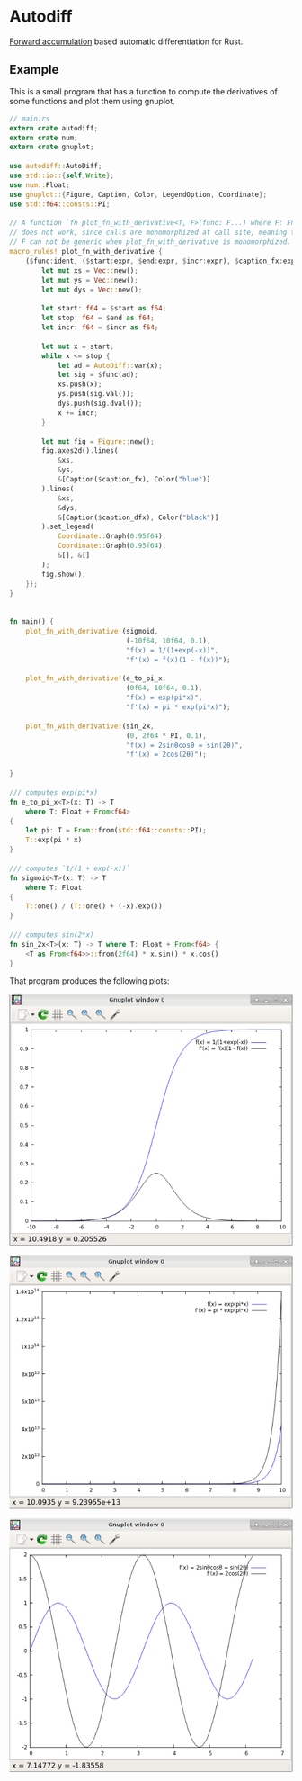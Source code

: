 # Autodiff

[Forward accumulation][1] based automatic differentiation for Rust.

## Example

This is a small program that has a function to compute the derivatives
of some functions and plot them using gnuplot.
```rust
// main.rs
extern crate autodiff;
extern crate num;
extern crate gnuplot;

use autodiff::AutoDiff;
use std::io::{self,Write};
use num::Float;
use gnuplot::{Figure, Caption, Color, LegendOption, Coordinate};
use std::f64::consts::PI;

// A function `fn plot_fn_with_derivative<T, F>(func: F...) where F: Fn(T) -> T`
// does not work, since calls are monomorphized at call site, meaning that
// F can not be generic when plot_fn_with_derivative is monomorphized.
macro_rules! plot_fn_with_derivative {
    ($func:ident, ($start:expr, $end:expr, $incr:expr), $caption_fx:expr, $caption_dfx:expr) => {{
        let mut xs = Vec::new();
        let mut ys = Vec::new();
        let mut dys = Vec::new();

        let start: f64 = $start as f64;
        let stop: f64 = $end as f64;
        let incr: f64 = $incr as f64;

        let mut x = start;
        while x <= stop {
            let ad = AutoDiff::var(x);
            let sig = $func(ad);
            xs.push(x);
            ys.push(sig.val());
            dys.push(sig.dval());
            x += incr;
        }

        let mut fig = Figure::new();
        fig.axes2d().lines(
            &xs,
            &ys,
            &[Caption($caption_fx), Color("blue")]
        ).lines(
            &xs,
            &dys,
            &[Caption($caption_dfx), Color("black")]
        ).set_legend(
            Coordinate::Graph(0.95f64),
            Coordinate::Graph(0.95f64),
            &[], &[]
        );
        fig.show();
    }};
}


fn main() {
    plot_fn_with_derivative!(sigmoid,
                             (-10f64, 10f64, 0.1),
                             "f(x) = 1/(1+exp(-x))",
                             "f'(x) = f(x)(1 - f(x))");

    plot_fn_with_derivative!(e_to_pi_x,
                             (0f64, 10f64, 0.1),
                             "f(x) = exp(pi*x)",
                             "f'(x) = pi * exp(pi*x)");

    plot_fn_with_derivative!(sin_2x,
                             (0, 2f64 * PI, 0.1),
                             "f(x) = 2sinθcosθ = sin(2θ)",
                             "f'(x) = 2cos(2θ)");

}

/// computes exp(pi*x)
fn e_to_pi_x<T>(x: T) -> T
    where T: Float + From<f64>
{
    let pi: T = From::from(std::f64::consts::PI);
    T::exp(pi * x)
}

/// computes `1/(1 + exp(-x))`
fn sigmoid<T>(x: T) -> T
    where T: Float
{
    T::one() / (T::one() + (-x).exp())
}

/// computes sin(2*x)
fn sin_2x<T>(x: T) -> T where T: Float + From<f64> {
    <T as From<f64>>::from(2f64) * x.sin() * x.cos()
}
```

That program produces the following plots:

![plot for the sigmoid and its derivative](img/sigmoid.png)

![plot for exp(pi*x) and its derivative](img/exp.png)

![plot for sin(2x) and its derivative](img/sin.png)


[1]: https://en.wikipedia.org/wiki/Automatic_differentiation#Forward_accumulation
